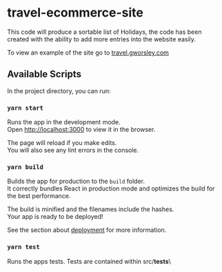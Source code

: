 # travel-ecommerce-site

This code will produce a sortable list of Holidays, the code has been created with the ability to add more entries into the website easily.

To view an example of the site go to [travel.gworsley.com](http://travel.gworsley.com)

## Available Scripts

In the project directory, you can run:

### `yarn start`

Runs the app in the development mode.\
Open [http://localhost:3000](http://localhost:3000) to view it in the browser.

The page will reload if you make edits.\
You will also see any lint errors in the console.

### `yarn build`

Builds the app for production to the `build` folder.\
It correctly bundles React in production mode and optimizes the build for the best performance.

The build is minified and the filenames include the hashes.\
Your app is ready to be deployed!

See the section about [deployment](https://facebook.github.io/create-react-app/docs/deployment) for more information.

### `yarn test`

Runs the apps tests. Tests are contained within src/__tests__\